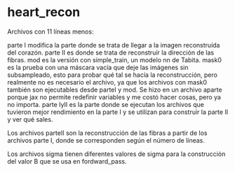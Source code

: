 # heart_recon

Archivos con 11 líneas menos:

parte I modifica la parte donde se trata de llegar a la imagen reconstruída del corazón.
parte II es donde se trata de reconstruír la dirección de las fibras.
mod es la versión con simple_train, un modelo nn de Tabita.
mask0 es la prueba con una máscara vacía que deje las imágenes sin subsampleado, esto para probar qué tal se hacía la reconstrucción, pero realmente no es necesario el archivo, ya que los archivos con mask0 también son ejecutables desde parteI y mod. Se hizo en un archivo aparte porque jax no permite redefinir variables y me costó hacer cosas, pero ya no importa.
parte IyII es la parte donde se ejecutan los archivos que tuvieron mejor rendimiento en la parte I y se utilizan para construir la parte II y ver qué sales.

Los archivos parteII son la reconstrucción de las fibras a partir de los archivos parte I, donde se corresponden según el número de líneas.

Los archivos sigma tienen diferentes valores de sigma para la construcción del valor B que se usa en fordward_pass.
